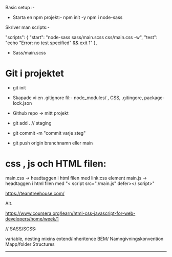 Basic setup :- 

* Starta en npm projekt:- 
    npm init -y 
    npm i node-sass 

Skriver man scripts:- 
   
 "scripts": {
    "start": "node-sass  sass/main.scss css/main.css -w",
    "test": "echo \"Error: no test specified\" && exit 1"
  },

  * Sass/main.scss

  
  <h1> Git i projektet </h1>

  * git init
  * Skapade vi en .gitignore fil:- 
      node_modules/ , CSS, .gitingore, package-lock.json

  * Github repo -> mitt projekt 

  * git add . // staging 
  * git commit -m "commit varje steg" 
  * git push origin branchnamn eller main 

  <h1>  css , js och HTML filen: </h1>
  
  main.css -> headtaggen i html filen med link:css element 
  main.js -> headtaggen i html filen med  "< script src="./main.js" defer></ script>" 


https://teamtreehouse.com/ 

Alt. 

https://www.coursera.org/learn/html-css-javascript-for-web-developers/home/week/1



// SASS/SCSS:

 variable,
 nesting
 mixins
 extend/inheritence 
 BEM/ Namngivningskonvention 
 Mapp/folder Structures
****************************